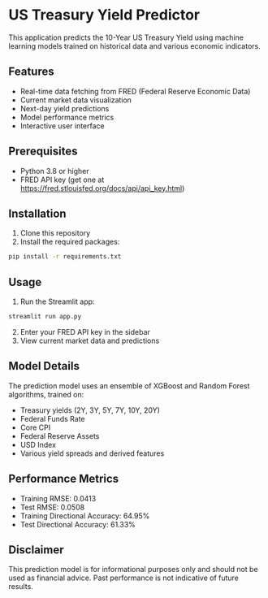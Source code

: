 # US Treasury Yield Predictor

This application predicts the 10-Year US Treasury Yield using machine learning models trained on historical data and various economic indicators.

## Features

- Real-time data fetching from FRED (Federal Reserve Economic Data)
- Current market data visualization
- Next-day yield predictions
- Model performance metrics
- Interactive user interface

## Prerequisites

- Python 3.8 or higher
- FRED API key (get one at https://fred.stlouisfed.org/docs/api/api_key.html)

## Installation

1. Clone this repository
2. Install the required packages:
```bash
pip install -r requirements.txt
```

## Usage

1. Run the Streamlit app:
```bash
streamlit run app.py
```

2. Enter your FRED API key in the sidebar
3. View current market data and predictions

## Model Details

The prediction model uses an ensemble of XGBoost and Random Forest algorithms, trained on:
- Treasury yields (2Y, 3Y, 5Y, 7Y, 10Y, 20Y)
- Federal Funds Rate
- Core CPI
- Federal Reserve Assets
- USD Index
- Various yield spreads and derived features

## Performance Metrics

- Training RMSE: 0.0413
- Test RMSE: 0.0508
- Training Directional Accuracy: 64.95%
- Test Directional Accuracy: 61.33%

## Disclaimer

This prediction model is for informational purposes only and should not be used as financial advice. Past performance is not indicative of future results. 
